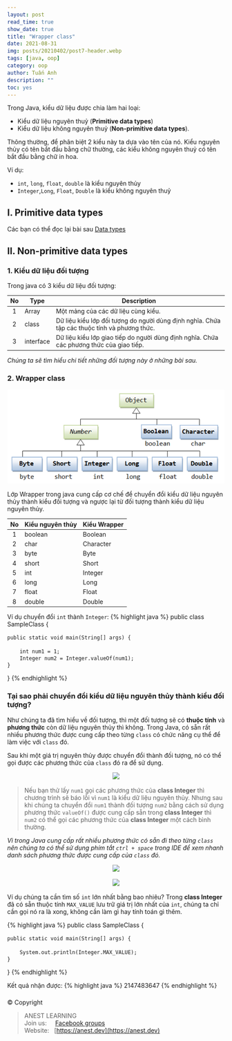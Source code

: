 ```yaml
---
layout: post
read_time: true
show_date: true
title: "Wrapper class"
date: 2021-08-31
img: posts/20210402/post7-header.webp
tags: [java, oop]
category: oop
author: Tuấn Anh
description: ""
toc: yes
---
```


Trong Java, kiểu dữ liệu được chia làm hai loại:

- Kiểu dữ liệu nguyên thuỷ (**Primitive data types**)
- Kiểu dữ liệu không nguyên thuỷ (**Non-primitive data types**). 

Thông thường, để phân biệt 2 kiểu này ta dựa vào tên của nó. Kiểu nguyên thủy có tên bắt đầu bằng chữ thường, các kiểu không nguyên thuỷ có tên bắt đầu bằng chữ in hoa. 

Ví dụ: 
- `int`, `long`, `float`, `double` là kiểu nguyên thủy
- `Integer`,`Long`, `Float`, `Double` là kiểu không nguyên thuỷ


## I. Primitive data types

Các bạn có thể đọc lại bài sau [Data types](https://github.com/AnestAcademy/Course-Java-OOP/blob/master/03.%20Data%20types.md)


## II. Non-primitive data types

### 1. Kiểu dữ liệu đối tượng

Trong java có 3 kiểu dữ liệu đối tượng:

| No |Type| Description |
|:--:|----|-------------|
|  1 | Array     | Một mảng của các dữ liệu cùng kiểu. |
|  2 | class     | Dữ liệu kiểu lớp đối tượng do người dùng định nghĩa. Chứa tập các thuộc tính và phương thức. |
|  3 | interface | Dữ liệu kiểu lớp giao tiếp do người dùng định nghĩa. Chứa các phương thức của giao tiếp. |

*Chúng ta sẽ tìm hiểu chi tiết những đối tượng này ở những bài sau.*


### 2. Wrapper class

<p align="center">
  <img src="./assets/img/posts/wrapper-class/wrapper-class.png">
</p>


Lớp Wrapper trong java cung cấp cơ chế để chuyển đổi kiểu dữ liệu nguyên thủy thành kiểu đối tượng và ngược lại từ đối tượng thành kiểu dữ liệu nguyên thủy.

| No | Kiểu nguyên thủy | Kiểu Wrapper |
|:--:|------------------|--------------|
|  1 | boolean	| Boolean   |
|  2 | char	    | Character |
|  3 | byte	    | Byte      |
|  4 | short	  | Short     |
|  5 | int	    | Integer   |
|  6 | long     | Long      |
|  7 | float	  | Float     |
|  8 | double   | Double    |


Ví dụ chuyển đổi `int` thành `Integer`:
{% highlight java %}
public class SampleClass {

    public static void main(String[] args) {
    
        int num1 = 1;
        Integer num2 = Integer.valueOf(num1);
    }
}
{% endhighlight %}


### Tại sao phải chuyển đổi kiểu dữ liệu nguyên thủy thành kiểu đối tượng?

Như chúng ta đã tìm hiểu về đối tượng, thì một đối tượng sẽ có **thuộc tính** và **phương thức** còn dữ liệu nguyên thủy thì không. Trong Java, có sẵn rất nhiều phương thức được cung cấp theo từng `class` có chức năng cụ thể để làm việc với `class` đó.

Sau khi một giá trị nguyên thủy được chuyển đổi thành đối tượng, nó có thể gọi được các phương thức của `class` đó ra để sử dụng.


<p align="center">
  <img src="./assets/img/posts/wrapper-class/wrapper-class-3.png">
</p>


> Nếu bạn thử lấy `num1` gọi các phương thức của **class  Integer** thì chương trình sẽ báo lỗi vì `num1` là kiểu dữ liệu nguyên thủy. Nhưng sau khi chúng ta chuyển đổi `num1` thành đối tượng `num2` bằng cách sử dụng phương thức `valueOf()` được cung cấp sẵn trong **class Integer** thì `num2` có thể gọi các phương thức của **class Integer** một cách bình thường.


*Vì trong Java cung cấp rất nhiều phương thức có sẵn đi theo từng `class` nên chúng ta có thể sử dụng phím tắt `ctrl + space` trong IDE để xem nhanh danh sách phương thức được cung cấp của `class` đó.*


<p align="center">
  <img src="./assets/img/posts/wrapper-class/wrapper-class-1.png">
</p>


<p align="center">
  <img src="./assets/img/posts/wrapper-class/wrapper-class-2.png">
</p>


Ví dụ chúng ta cần tìm số `int` lớn nhất bằng bao nhiêu? Trong **class Integer** đã có sẵn thuộc tính `MAX_VALUE` lưu trữ giá trị lớn nhất của `int`, chúng ta chỉ cần gọi nó ra là xong, không cần làm gì hay tính toán gì thêm.

{% highlight java %}
public class SampleClass {

    public static void main(String[] args) {

        System.out.println(Integer.MAX_VALUE);
    }
}
{% endhighlight %}

Kết quả nhận được:
{% highlight java %}
2147483647
{% endhighlight %}


###

© Copyright
> ANEST LEARNING  
> Join us: &nbsp;&nbsp;&nbsp; [Facebook groups](https://www.facebook.com/groups/anest.learning/)  
> Website: &nbsp; [https://anest.dev](https://anest.dev)  
